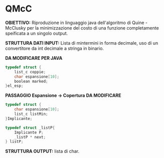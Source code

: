 # QMcC
**OBIETTIVO:**
Riproduzione in linguaggio java dell'algoritmo di Quine - McClusky per la minimizzazione del costo di una funzione 
completamente speificata a un singolo output.

**STRUTTURA DATI INPUT:** Lista di mintermini in forma decimale, uso di un convertitore da int decimale a stringa in binario.

**DA MODIFICARE PER JAVA**

```c
typedef struct {
	list_c coppie;
	char espansione[10];
	boolean marked;	
}el_esp;
```

**PASSAGGIO Espansione -> Copertura**
**DA MODIFICARE**
```c
typedef struct {
    char espansione[10];
    list_c listMin;
}Implicante;

typedef struct _listP{
    Implicante P;
    _listP * next;
} listP;
```

**STRUTTURA OUTPUT:** lista di char.

